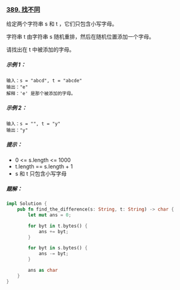 ### [389. 找不同](https://leetcode.cn/problems/find-the-difference/)
给定两个字符串 s 和 t ，它们只包含小写字母。

字符串 t 由字符串 s 随机重排，然后在随机位置添加一个字母。

请找出在 t 中被添加的字母。



##### 示例 1：
```
输入：s = "abcd", t = "abcde"
输出："e"
解释：'e' 是那个被添加的字母。
```

##### 示例 2：
```
输入：s = "", t = "y"
输出："y"
```

##### 提示：
- 0 <= s.length <= 1000
- t.length == s.length + 1
- s 和 t 只包含小写字母

##### 题解：
```rust
impl Solution {
    pub fn find_the_difference(s: String, t: String) -> char {
        let mut ans = 0;

        for byt in t.bytes() {
            ans += byt;
        }

        for byt in s.bytes() {
            ans -= byt;
        }

        ans as char
    }
}
```
